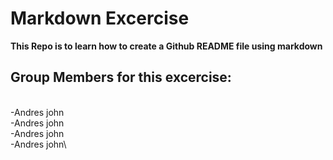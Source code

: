 # Markdown Excercise

**This Repo is to learn how to create a Github README file using markdown**

## Group Members for this excercise:
\
-Andres john\
-Andres john\
-Andres john\
-Andres john\
